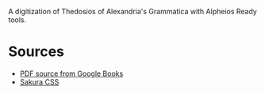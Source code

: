 

A digitization of Thedosios of Alexandria's Grammatica with Alpheios Ready tools.

# Sources

- [PDF source from Google Books](https://books.googleusercontent.com/books/content?req=AKW5QadGwtwLKYL6q34ztGJA0JrsNBueOwvUAT_w3PWSR9cMuS766zvzgzpn9_S7yaqlUl9Zy9TdBk3cEy_yEw-DQoRmTLoNUwz3ea77usVPcZPugtPt3IZdBkEgqx1KDuA-fZ7MPUSPUcw0aiLzsHmxY1BA6HDr9QqtT26Q59x55zGCALGDrxyKYWisCc7Tu5WhkvteOdVQPiYdCnABQlwvB8J-s4SK2u8kAqmIZEGRUi_7ylAIu24K1WEs0qsRCBXmvY1QrqjBIpZnouNqHNzZ6i-E-yB8ZA)
- [Sakura CSS](https://oxal.org/projects/sakura/)
